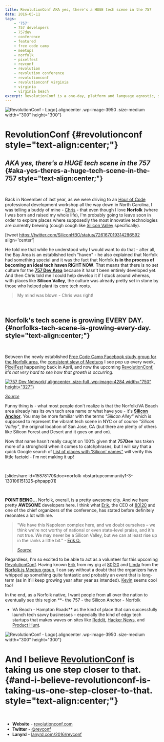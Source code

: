 ```yaml
---
title: RevolutionConf AKA yes, there's a HUGE tech scene in the 757
date: 2016-05-11
tags:
    - '757'
    - 757 developers
    - 757dev
    - conference
    - featured
    - free code camp
    - meetups
    - norfolk
    - pixelfest
    - revconf
    - revolution
    - revolution conference
    - revolutionconf
    - revolutionconf virginia
    - virginia
    - virginia beach
excerpt: RevolutionConf is a one-day, platform and language agnostic, software development conference being held on May 13, 2016 in Virginia Beach, VA.
---
```


![RevolutionConf -
Logo](https://fvcproductions.files.wordpress.com/2015/11/revolutionconf.png?w=300){.aligncenter
.wp-image-3950 .size-medium width="300" height="300"}

**RevolutionConf** {#revolutionconf style="text-align:center;"}
==================

*AKA yes, there's a HUGE tech scene in the 757* {#aka-yes-theres-a-huge-tech-scene-in-the-757 style="text-align:center;"}
-----------------------------------------------

 

Back in November of last year, as we were driving to an [Hour of
Code](https://code.org/professional-development-workshops) professional
development workshop all the way down in North Carolina, I was telling a
buddy of mine - [Chris](https://www.linkedin.com/in/thecbliss) - that
even though I love **Norfolk** (where I was born and raised my whole
life), I'm probably going to leave soon in order to explore places where
supposedly the most innovative technologies are currently brewing (cough
cough like [Silicon Valley](http://www.siliconvalley.com/)
specifically).

\[tweet https://twitter.com/SiliconHBO/status/726167019314286592
align='center'\]

He told me that while he understood why I would want to do that - after
all, the Bay Area is an established tech "haven" - he also explained
that Norfolk had something special and it was the fact that Norfolk **is
in the process of becoming an ideal tech haven RIGHT NOW**. That means
that there is no set culture for the [**757 Dev
Area**](http://hackathon.dominionenterprises.com/757-dev/) because it
hasn't been entirely developed yet. And then Chris told me I could help
develop it if I stuck around whereas, with places like **Silicon
Valley**, the culture was already pretty set in stone by those who
helped plant its core tech roots.

> My mind was blown - Chris was right!

 

Norfolk's tech scene is growing **EVERY DAY**. {#norfolks-tech-scene-is-growing-every-day. style="text-align:center;"}
----------------------------------------------

 

Between the newly established [Free Code Camp Facebook study group for
the Norfolk
area](https://www.facebook.com/groups/free.code.camp.norfolk), the
[consistent slew of
Meetups](http://www.meetup.com/cities/us/va/norfolk/tech/) I see pop up
every week, [PixelFest](http://pixelfest.org/) happening back in April,
and now the upcoming [RevolutionConf](http://revolutionconf.com), *it's
not very hard to see how that growth is occurring*.

[![757 Dev
Network](https://fvcproductions.files.wordpress.com/2016/05/757-dev-network-de-hackathon-series.png){.aligncenter
.size-full .wp-image-4284 width="750"
height="327"}](https://fvcproductions.files.wordpress.com/2016/05/757-dev-network-de-hackathon-series.png)

*[Source](http://hackathon.dominionenterprises.com/757-dev/)*

Funny thing is - what most people don't realize is that the Norfolk/VA
Beach area already has its own tech area name or what have you - it's
**[Silicon Anchor](https://twitter.com/SiliconAnchor)**. You may be more
familiar with the terms *"Silicon Alley"* which is supposed to represent
the vibrant tech scene in NYC or of course *"Silicon Valley"*, the
original location of San Jose, CA (but there are plenty of others like
Silicon Forest and Desert and it goes on and on).

Now that name hasn't really caught on 100% given that **757Dev** has
taken more of a stronghold when it comes to catchphrases, but I will say
that a quick Google search of [List of places with ‘Silicon'
names"](https://www.wikiwand.com/en/List_of_places_with_%22Silicon%22_names)
will verify this little factoid - I'm not making it up!

 

\[slideshare
id=15878170&doc=norfolk-vbstartupcommunity1-3-130106151325-phpapp01\]

 

**POINT BEING…** Norfolk, overall, is a pretty awesome city. And we have
pretty **AWESOME** developers here. I think what
[Erik](https://www.linkedin.com/in/erikpmp), the CEO of
[80|20](http://8020.co) and one of the chief organizers of the
conference, has stated before definitely resonates a lot with me.

> "We have this Napoleon complex here, and we doubt ourselves – we think
> we're not worthy of national or even state-level praise, and it's not
> true. We may never be a Silicon Valley, but we can at least rise up in
> the ranks a little bit." - [Erik
> O.](https://www.linkedin.com/in/erikpmp)
>
> *[Source](http://pilotonline.com/inside-business/revolutionconf-seeks-to-unite-software-community/article_5c92cdce-c3cc-5deb-a0a4-e5311105e6b4.html)*

Regardless, I'm so excited to be able to act as a volunteer for this
upcoming [RevolutionConf](http://revolutionconf.com). Having known
[Erik](https://www.linkedin.com/in/erikpmp) from my gig at
[80|20](http://8020.co) and [Linda](https://twitter.com/lynnaloo) from
the [Norfolk.js Meetup group](http://www.meetup.com/NorfolkJS/), I can
say without a doubt that the organizers have whipped up something quite
fantastic and probably an event that is long-term (as in it'll keep
growing year after year as intended).
[Kevin](https://twitter.com/1kevgriff) seems cool too!

In the end, as a Norfolk native, I want people from all over the nation
to eventually see this region **- the 757 - the Silicon Anchor - Norfolk
- VA Beach - Hampton Roads** as the kind of place that can successfully
launch tech savvy businesses - especially the kind of edgy tech startups
that makes waves on sites like
[Reddit](https://www.reddit.com/r/technology/), [Hacker
News](https://news.ycombinator.com/), and [Product
Hunt](https://www.producthunt.com/tech).

![RevolutionConf -
Logo](https://fvcproductions.files.wordpress.com/2015/11/revolutionconf.png?w=300){.aligncenter
.wp-image-3950 .size-medium width="300" height="300"}

And I believe [RevolutionConf](http://revolutionconf.com) is taking us one step closer to that. {#and-i-believe-revolutionconf-is-taking-us-one-step-closer-to-that. style="text-align:center;"}
===============================================================================================

 

-   **Website** - [revolutionconf.com](http://revolutionconf.com)
-   **Twitter** - [@revconf](http://twitter.com/revconf)
-   **Lanyrd** -
    [lanyrd.com/2016/revconf](http://lanyrd.com/2016/revconf/)
